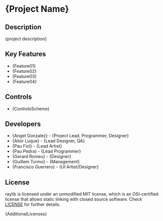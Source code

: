 # {Project Name}

## Description

{project description}

## Key Features

 - {Feature01}
 - {Feature02}
 - {Feature03}
 - {Feature04}
 
## Controls

 - {ControlsScheme}

## Developers

 - {Angel Gonzalez} - {Project Lead, Programmer, Designer}
 - {Aitor Luque} - {Lead Designer, QA}
 - {Pau Fiol} - {Lead Artist}
 - {Pau Pedra} - {Lead Programmer}
 - {Gerard Romeu} - {Designer}
 - {Guillem Turmo} - {Management}
 - {Francisco Guerrero} - {UI Artist/Designer}

## License

raylib is licensed under an unmodified MIT license, which is an OSI-certified license that allows static linking with closed source software. Check [LICENSE](LICENSE) for further details.

{AdditionalLicenses}
